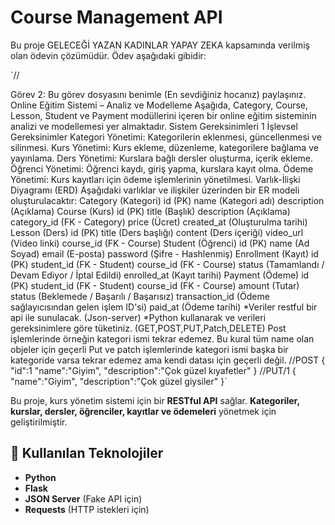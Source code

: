 # Course Management API

Bu proje GELECEĞİ YAZAN KADINLAR YAPAY ZEKA kapsamında verilmiş olan ödevin çözümüdür. Ödev aşağıdaki gibidir:

`//

Görev 2: Bu görev dosyasını benimle (En sevdiğiniz hocanız) paylaşınız.
Online Eğitim Sistemi – Analiz ve Modelleme Aşağıda, Category, Course, Lesson, Student ve Payment modüllerini içeren bir online eğitim sisteminin analizi ve modellemesi yer almaktadır.
Sistem Gereksinimleri
1 İşlevsel Gereksinimler Kategori Yönetimi: Kategorilerin eklenmesi, güncellenmesi ve silinmesi. Kurs Yönetimi: Kurs ekleme, düzenleme, kategorilere bağlama ve yayınlama. 
Ders Yönetimi: Kurslara bağlı dersler oluşturma, içerik ekleme. 
Öğrenci Yönetimi: Öğrenci kaydı, giriş yapma, kurslara kayıt olma. Ödeme Yönetimi: Kurs kayıtları için ödeme işlemlerinin yönetilmesi.
Varlık-İlişki Diyagramı (ERD) Aşağıdaki varlıklar ve ilişkiler üzerinden bir ER modeli oluşturulacaktır:
Category (Kategori)
id (PK) name (Kategori adı) description (Açıklama)
Course (Kurs) id (PK) title (Başlık) description (Açıklama) category_id (FK - Category) price (Ücret) created_at (Oluşturulma tarihi)
Lesson (Ders)
id (PK) title (Ders başlığı) content (Ders içeriği) video_url (Video linki) course_id (FK - Course) Student (Öğrenci)
id (PK) name (Ad Soyad) email (E-posta) password (Şifre - Hashlenmiş) Enrollment (Kayıt)
id (PK) student_id (FK - Student) course_id (FK - Course) status (Tamamlandı / Devam Ediyor / İptal Edildi) enrolled_at (Kayıt tarihi) Payment (Ödeme)
id (PK) student_id (FK - Student) course_id (FK - Course) amount (Tutar) status (Beklemede / Başarılı / Başarısız) transaction_id (Ödeme sağlayıcısından gelen işlem ID'si) paid_at (Ödeme tarihi)
*Veriler restful bir api ile sunulacak. (Json-server) *Python kullanarak ve verileri gereksinimlere göre tüketiniz. (GET,POST,PUT,Patch,DELETE)
Post işlemlerinde  örneğin kategori ismi tekrar edemez. Bu kural tüm name olan objeler için geçerli
Put ve patch işlemlerinde kategori ismi başka bir kategoride varsa tekrar edemez ama kendi datası için geçerli değil.
//POST { "id":1 "name":"Giyim", "description":"Çok güzel kıyafetler" }
//PUT/1 { "name":"Giyim", "description":"Çok güzel giysiler" }`


Bu proje, kurs yönetim sistemi için bir **RESTful API** sağlar. **Kategoriler, kurslar, dersler, öğrenciler, kayıtlar ve ödemeleri** yönetmek için geliştirilmiştir.

## 📌 Kullanılan Teknolojiler
- **Python**
- **Flask**
- **JSON Server** (Fake API için)
- **Requests** (HTTP istekleri için)
